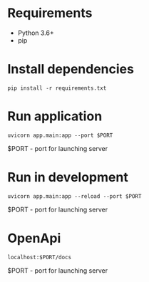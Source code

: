 # Requirements
- Python 3.6+
- pip


# Install dependencies
`pip install -r requirements.txt`

# Run application
`uvicorn app.main:app --port $PORT`

$PORT - port for launching server

# Run in development
`uvicorn app.main:app --reload --port $PORT`

$PORT - port for launching server

# OpenApi
`localhost:$PORT/docs`

$PORT - port for launching server

